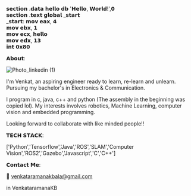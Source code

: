 𝘀𝗲𝗰𝘁𝗶𝗼𝗻 .𝗱𝗮𝘁𝗮
    𝗵𝗲𝗹𝗹𝗼 𝗱𝗯 '𝗛𝗲𝗹𝗹𝗼, 𝗪𝗼𝗿𝗹𝗱!',𝟬   
𝘀𝗲𝗰𝘁𝗶𝗼𝗻 .𝘁𝗲𝘅𝘁
    𝗴𝗹𝗼𝗯𝗮𝗹 _𝘀𝘁𝗮𝗿𝘁                
_𝘀𝘁𝗮𝗿𝘁:
  𝗺𝗼𝘃 𝗲𝗮𝘅, 𝟰                   
  𝗺𝗼𝘃 𝗲𝗯𝘅, 𝟭                   
  𝗺𝗼𝘃 𝗲𝗰𝘅, 𝗵𝗲𝗹𝗹𝗼               
  𝗺𝗼𝘃 𝗲𝗱𝘅, 𝟭𝟯                  
  𝗶𝗻𝘁 𝟬𝘅𝟴𝟬

𝗔𝗯𝗼𝘂𝘁:

![Photo_linkedin (1)](https://github.com/VenkataramanaKB/VenkataramanaKB/assets/121935454/15034459-c787-4fef-b10a-347467e260dc)





I'm Venkat, an aspiring engineer ready to learn, re-learn and unlearn. Pursuing my bachelor's in Electronics & Communication.

I program in c, java, c++ and python (The assembly in the beginning was copied lol). My interests involves robotics, Machine Learning, computer vision and embedded programming.

Looking forward to collaborate with like minded people!!
   

𝗧𝗘𝗖𝗛 𝗦𝗧𝗔𝗖𝗞:

['Python','Tensorflow','Java','ROS','SLAM','Computer Vision','ROS2','Gazebo','Javascript','C','C++']


𝗖𝗼𝗻𝘁𝗮𝗰𝘁 𝗠𝗲:

📧 venkataramanakbala@gmail.com

in  VenkataramanaKB
